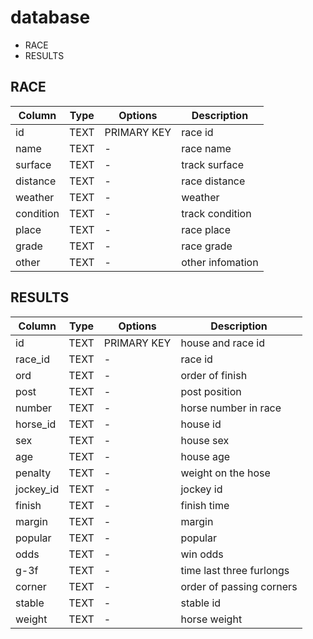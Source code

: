 # database

- RACE
- RESULTS

## RACE

| Column    | Type | Options     | Description      |
| ----      | ---- | ----        | ----             |
| id        | TEXT | PRIMARY KEY | race id          |
| name      | TEXT | -           | race name        |
| surface   | TEXT | -           | track surface    |
| distance  | TEXT | -           | race distance    |
| weather   | TEXT | -           | weather          |
| condition | TEXT | -           | track condition  |
| place     | TEXT | -           | race place       |
| grade     | TEXT | -           | race grade       |
| other     | TEXT | -           | other infomation |

## RESULTS

| Column        | Type | Options     | Description              |
| ----          | ---- | ----        | ----                     |
| id            | TEXT | PRIMARY KEY | house and race id        |
| race_id       | TEXT | -           | race id                  |
| ord           | TEXT | -           | order of finish          |
| post          | TEXT | -           | post position            |
| number        | TEXT | -           | horse number in race     |
| horse_id      | TEXT | -           | house id                 |
| sex           | TEXT | -           | house sex                |
| age           | TEXT | -           | house age                |
| penalty       | TEXT | -           | weight on the hose       |
| jockey_id     | TEXT | -           | jockey id                |
| finish        | TEXT | -           | finish time              |
| margin        | TEXT | -           | margin                   |
| popular       | TEXT | -           | popular                  |
| odds          | TEXT | -           | win odds                 |
| g-3f          | TEXT | -           | time last three furlongs |
| corner        | TEXT | -           | order of passing corners |
| stable        | TEXT | -           | stable id                |
| weight        | TEXT | -           | horse weight             |